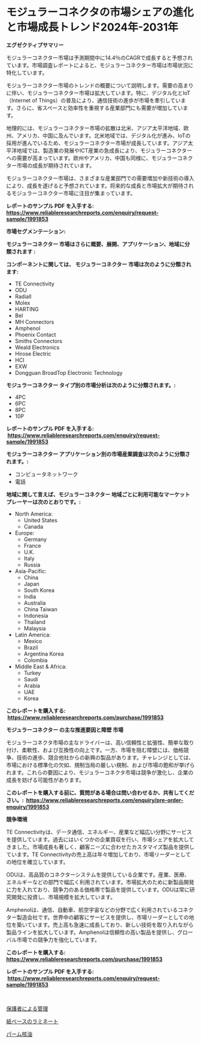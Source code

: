 <p><h1>モジュラーコネクタの市場シェアの進化と市場成長トレンド2024年-2031年</h1></p><p><strong>エグゼクティブサマリー</strong></p>
<p><p>モジュラーコネクター市場は予測期間中に14.4％のCAGRで成長すると予想されています。市場調査レポートによると、モジュラーコネクター市場は市場状況に特化しています。</p><p>モジュラーコネクター市場のトレンドの概要について説明します。需要の高まりに伴い、モジュラーコネクター市場は拡大しています。特に、デジタル化とIoT（Internet of Things）の普及により、通信技術の進歩が市場を牽引しています。さらに、省スペースと効率性を重視する産業部門にも需要が増加しています。</p><p>地理的には、モジュラーコネクター市場の拡散は北米、アジア太平洋地域、欧州、アメリカ、中国に及んでいます。北米地域では、デジタル化が進み、IoTの採用が進んでいるため、モジュラーコネクター市場が成長しています。アジア太平洋地域では、製造業の発展やICT産業の急成長により、モジュラーコネクターへの需要が高まっています。欧州やアメリカ、中国も同様に、モジュラーコネクター市場の成長が期待されています。</p><p>モジュラーコネクター市場は、さまざまな産業部門での需要増加や新技術の導入により、成長を遂げると予想されています。将来的な成長と市場拡大が期待されるモジュラーコネクター市場に注目が集まっています。</p></p>
<p><strong>レポートのサンプル PDF を入手する: <a href="https://www.reliableresearchreports.com/enquiry/request-sample/1991853">https://www.reliableresearchreports.com/enquiry/request-sample/1991853</a></strong></p>
<p><strong>市場セグメンテーション:</strong></p>
<p><strong> モジュラーコネクター 市場はさらに概要、展開、アプリケーション、地域に分類されます :</strong></p>
<p><strong>コンポーネントに関しては、 モジュラーコネクター 市場は次のように分類されます: &nbsp;</strong></p>
<p><ul><li>TE Connectivity</li><li>ODU</li><li>Radiall</li><li>Molex</li><li>HARTING</li><li>Bel</li><li>MH Connectors</li><li>Amphenol</li><li>Phoenix Contact</li><li>Smiths Connectors</li><li>Weald Electronics</li><li>Hirose Electric</li><li>HCI</li><li>EXW</li><li>Dongguan BroadTop Electronic Technology</li></ul></p>
<p><strong> モジュラーコネクター タイプ別の市場分析は次のように分類されます。:</strong></p>
<p><ul><li>4PC</li><li>6PC</li><li>8PC</li><li>10P</li></ul></p>
<p><strong>レポートのサンプル PDF を入手する: &nbsp;<a href="https://www.reliableresearchreports.com/enquiry/request-sample/1991853">https://www.reliableresearchreports.com/enquiry/request-sample/1991853</a></strong></p>
<p><strong> モジュラーコネクター アプリケーション別の市場産業調査は次のように分類されます。:</strong></p>
<p><ul><li>コンピュータネットワーク</li><li>電話</li></ul></p>
<p><strong>地域に関して言えば、モジュラーコネクター 地域ごとに利用可能なマーケットプレーヤーは次のとおりです。:</strong></p>
<p><ul>
    <li>
        North America:
        <ul>
            <li>United States</li>
            <li>Canada</li>
        </ul>
    </li>
    <li>
        Europe:
        <ul>
            <li>Germany</li>
            <li>France</li>
            <li>U.K.</li>
            <li>Italy</li>
            <li>Russia</li>
        </ul>
    </li>
    <li>
        Asia-Pacific:
        <ul>
            <li>China</li>
            <li>Japan</li>
            <li>South Korea</li>
            <li>India</li>
            <li>Australia</li>
            <li>China Taiwan</li>
            <li>Indonesia</li>
            <li>Thailand</li>
            <li>Malaysia</li>
        </ul>
    </li>
    <li>
        Latin America:
        <ul>
            <li>Mexico</li>
            <li>Brazil</li>
            <li>Argentina Korea</li>
            <li>Colombia</li>
        </ul>
    </li>
    <li>
        Middle East & Africa:
        <ul>
            <li>Turkey</li>
            <li>Saudi</li>
            <li>Arabia</li>
            <li>UAE</li>
            <li>Korea</li>
        </ul>
    </li>
    </ul></p>
<p><strong>このレポートを購入する: &nbsp;<a href="https://www.reliableresearchreports.com/purchase/1991853">https://www.reliableresearchreports.com/purchase/1991853</a></strong></p>
<p><strong>モジュラーコネクター の主な推進要因と障壁 市場</strong></p>
<p><p>モジュラーコネクタ市場の主なドライバーは、高い信頼性と拡張性、簡単な取り付け、柔軟性、および互換性の向上です。一方、市場を阻む障壁には、価格競争、技術の進歩、競合他社からの新興の製品があります。チャレンジとしては、市場における標準化の欠如、規制当局の厳しい規制、および市場の飽和が挙げられます。これらの要因により、モジュラーコネクタ市場は競争が激化し、企業の成長を妨げる可能性があります。</p></p>
<p><strong>このレポートを購入する前に、質問がある場合は問い合わせるか、共有してください。:&nbsp; <a href="https://www.reliableresearchreports.com/enquiry/pre-order-enquiry/1991853">https://www.reliableresearchreports.com/enquiry/pre-order-enquiry/1991853</a></strong></p>
<p><strong>競争環境</strong></p>
<p><p>TE Connectivityは、データ通信、エネルギー、産業など幅広い分野にサービスを提供しています。過去にはいくつかの企業買収を行い、市場シェアを拡大してきました。市場成長も著しく、顧客ニーズに合わせたカスタマイズ製品を提供しています。TE Connectivityの売上高は年々増加しており、市場リーダーとしての地位を確立しています。</p><p>ODUは、高品質のコネクターシステムを提供している企業です。産業、医療、エネルギーなどの部門で幅広く利用されています。市場拡大のために新製品開発に力を入れており、競争力のある価格帯で製品を提供しています。ODUは常に研究開発に投資し、市場規模を拡大しています。</p><p>Amphenolは、通信、自動車、航空宇宙などの分野で広く利用されているコネクター製造会社です。世界中の顧客にサービスを提供し、市場リーダーとしての地位を築いています。売上高も急速に成長しており、新しい技術を取り入れながら製品ラインを拡大しています。Amphenolは信頼性の高い製品を提供し、グローバル市場での競争力を強化しています。</p></p>
<p><strong>このレポートを購入する: &nbsp; <a href="https://www.reliableresearchreports.com/purchase/1991853">https://www.reliableresearchreports.com/purchase/1991853</a></strong></p>
<p><strong>レポートのサンプル PDF を入手する: &nbsp;<a href="https://www.reliableresearchreports.com/enquiry/request-sample/1991853">https://www.reliableresearchreports.com/enquiry/request-sample/1991853</a></strong><strong></strong></p>
<p>&nbsp;</p>
<p><p><a href="https://github.com/jkjreqjscoxx7/Market-Research-Report-List-1/blob/main/70545538480.md">保護者による管理</a></p><p><a href="https://github.com/Sophiaard2003/Market-Research-Report-List-1/blob/main/54761488479.md">紙ベースのラミネート</a></p><p><a href="https://github.com/hilmi-2a/Market-Research-Report-List-1/blob/main/78041798478.md">パーム核油</a></p></p>